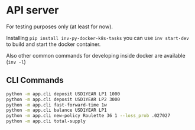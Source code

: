 # API server

For testing purposes only (at least for now).

Installing `pip install inv-py-docker-k8s-tasks` you can use `inv start-dev` to build and start the docker container. 

Also other common commands for developing inside docker are available (`inv -l`)


## CLI Commands

```bash
python -m app.cli deposit USD1YEAR LP1 1000
python -m app.cli deposit USD1YEAR LP2 3000
python -m app.cli fast-forward-time 1w
python -m app.cli balance USD1YEAR LP1
python -m app.cli new-policy Roulette 36 1 --loss_prob .027027
python -m app.cli total-supply
```
